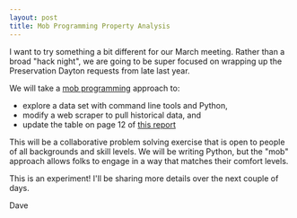 ```yaml
---
layout: post
title: Mob Programming Property Analysis
---
```


I want to try something a bit different for our March meeting. Rather than a broad "hack night", we are going to be super focused on wrapping up the Preservation Dayton requests from late last year.

We will take a [mob programming](https://en.wikipedia.org/wiki/Mob_programming) approach to:

* explore a data set with command line tools and Python, 
* modify a web scraper to pull historical data, and
* update the table on page 12 of [this report](https://www.preservationdayton.com/uploads/4/5/9/0/4590030/final_report_landmark_preservation_task_force.pdf)

This will be a collaborative problem solving exercise that is open to people of all backgrounds and skill levels. We will be writing Python, but the "mob" approach allows folks to engage in a way that matches their comfort levels.

This is an experiment! I'll be sharing more details over the next couple of days.


Dave

